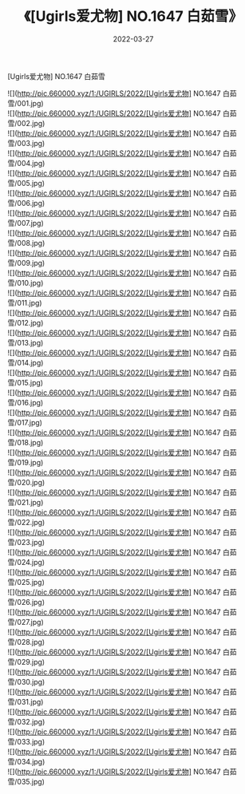 ﻿---
layout: post
title:  《[Ugirls爱尤物] NO.1647 白茹雪》
date:   2022-03-27
img: http://pic.660000.xyz/1:/UGIRLS/2022/[Ugirls爱尤物] NO.1647 白茹雪/000.jpg
categories: [美女, 清纯, 唯美]
---

[Ugirls爱尤物] NO.1647 白茹雪

 ![](http://pic.660000.xyz/1:/UGIRLS/2022/[Ugirls爱尤物] NO.1647 白茹雪/001.jpg) <br>![](http://pic.660000.xyz/1:/UGIRLS/2022/[Ugirls爱尤物] NO.1647 白茹雪/002.jpg) <br>![](http://pic.660000.xyz/1:/UGIRLS/2022/[Ugirls爱尤物] NO.1647 白茹雪/003.jpg) <br>![](http://pic.660000.xyz/1:/UGIRLS/2022/[Ugirls爱尤物] NO.1647 白茹雪/004.jpg) <br>![](http://pic.660000.xyz/1:/UGIRLS/2022/[Ugirls爱尤物] NO.1647 白茹雪/005.jpg) <br>![](http://pic.660000.xyz/1:/UGIRLS/2022/[Ugirls爱尤物] NO.1647 白茹雪/006.jpg) <br>![](http://pic.660000.xyz/1:/UGIRLS/2022/[Ugirls爱尤物] NO.1647 白茹雪/007.jpg) <br>![](http://pic.660000.xyz/1:/UGIRLS/2022/[Ugirls爱尤物] NO.1647 白茹雪/008.jpg) <br>![](http://pic.660000.xyz/1:/UGIRLS/2022/[Ugirls爱尤物] NO.1647 白茹雪/009.jpg) <br>![](http://pic.660000.xyz/1:/UGIRLS/2022/[Ugirls爱尤物] NO.1647 白茹雪/010.jpg) <br>![](http://pic.660000.xyz/1:/UGIRLS/2022/[Ugirls爱尤物] NO.1647 白茹雪/011.jpg) <br>![](http://pic.660000.xyz/1:/UGIRLS/2022/[Ugirls爱尤物] NO.1647 白茹雪/012.jpg) <br>![](http://pic.660000.xyz/1:/UGIRLS/2022/[Ugirls爱尤物] NO.1647 白茹雪/013.jpg) <br>![](http://pic.660000.xyz/1:/UGIRLS/2022/[Ugirls爱尤物] NO.1647 白茹雪/014.jpg) <br>![](http://pic.660000.xyz/1:/UGIRLS/2022/[Ugirls爱尤物] NO.1647 白茹雪/015.jpg) <br>![](http://pic.660000.xyz/1:/UGIRLS/2022/[Ugirls爱尤物] NO.1647 白茹雪/016.jpg) <br>![](http://pic.660000.xyz/1:/UGIRLS/2022/[Ugirls爱尤物] NO.1647 白茹雪/017.jpg) <br>![](http://pic.660000.xyz/1:/UGIRLS/2022/[Ugirls爱尤物] NO.1647 白茹雪/018.jpg) <br>![](http://pic.660000.xyz/1:/UGIRLS/2022/[Ugirls爱尤物] NO.1647 白茹雪/019.jpg) <br>![](http://pic.660000.xyz/1:/UGIRLS/2022/[Ugirls爱尤物] NO.1647 白茹雪/020.jpg) <br>![](http://pic.660000.xyz/1:/UGIRLS/2022/[Ugirls爱尤物] NO.1647 白茹雪/021.jpg) <br>![](http://pic.660000.xyz/1:/UGIRLS/2022/[Ugirls爱尤物] NO.1647 白茹雪/022.jpg) <br>![](http://pic.660000.xyz/1:/UGIRLS/2022/[Ugirls爱尤物] NO.1647 白茹雪/023.jpg) <br>![](http://pic.660000.xyz/1:/UGIRLS/2022/[Ugirls爱尤物] NO.1647 白茹雪/024.jpg) <br>![](http://pic.660000.xyz/1:/UGIRLS/2022/[Ugirls爱尤物] NO.1647 白茹雪/025.jpg) <br>![](http://pic.660000.xyz/1:/UGIRLS/2022/[Ugirls爱尤物] NO.1647 白茹雪/026.jpg) <br>![](http://pic.660000.xyz/1:/UGIRLS/2022/[Ugirls爱尤物] NO.1647 白茹雪/027.jpg) <br>![](http://pic.660000.xyz/1:/UGIRLS/2022/[Ugirls爱尤物] NO.1647 白茹雪/028.jpg) <br>![](http://pic.660000.xyz/1:/UGIRLS/2022/[Ugirls爱尤物] NO.1647 白茹雪/029.jpg) <br>![](http://pic.660000.xyz/1:/UGIRLS/2022/[Ugirls爱尤物] NO.1647 白茹雪/030.jpg) <br>![](http://pic.660000.xyz/1:/UGIRLS/2022/[Ugirls爱尤物] NO.1647 白茹雪/031.jpg) <br>![](http://pic.660000.xyz/1:/UGIRLS/2022/[Ugirls爱尤物] NO.1647 白茹雪/032.jpg) <br>![](http://pic.660000.xyz/1:/UGIRLS/2022/[Ugirls爱尤物] NO.1647 白茹雪/033.jpg) <br>![](http://pic.660000.xyz/1:/UGIRLS/2022/[Ugirls爱尤物] NO.1647 白茹雪/034.jpg) <br>![](http://pic.660000.xyz/1:/UGIRLS/2022/[Ugirls爱尤物] NO.1647 白茹雪/035.jpg) <br>